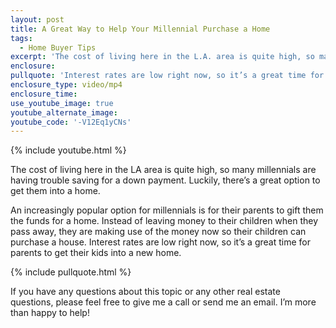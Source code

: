 ```yaml
---
layout: post
title: A Great Way to Help Your Millennial Purchase a Home
tags:
  - Home Buyer Tips
excerpt: 'The cost of living here in the L.A. area is quite high, so many millennials are having trouble saving for a down payment. Luckily, there’s a great option to get them into a home.'
enclosure:
pullquote: 'Interest rates are low right now, so it’s a great time for parents to get their kids into a new home.'
enclosure_type: video/mp4
enclosure_time:
use_youtube_image: true
youtube_alternate_image:
youtube_code: '-V12Eq1yCNs'
---
```



{% include youtube.html %}

The cost of living here in the LA area is quite high, so many millennials are having trouble saving for a down payment. Luckily, there’s a great option to get them into a home.

An increasingly popular option for millennials is for their parents to gift them the funds for a home. Instead of leaving money to their children when they pass away, they are making use of the money now so their children can purchase a house. Interest rates are low right now, so it’s a great time for parents to get their kids into a new home.

{% include pullquote.html %}

If you have any questions about this topic or any other real estate questions, please feel free to give me a call or send me an email. I’m more than happy to help!